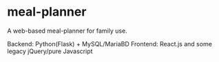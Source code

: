 # meal-planner

A web-based meal-planner for family use.

Backend: Python(Flask) + MySQL/MariaBD
Frontend: React.js and some legacy jQuery/pure Javascript
